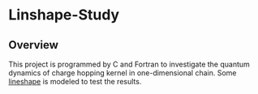 # Linshape-Study

## Overview

This project is programmed by C and Fortran to investigate the quantum dynamics of charge hopping kernel in one-dimensional chain. Some [lineshape](lineshape.png) is modeled to test the results.